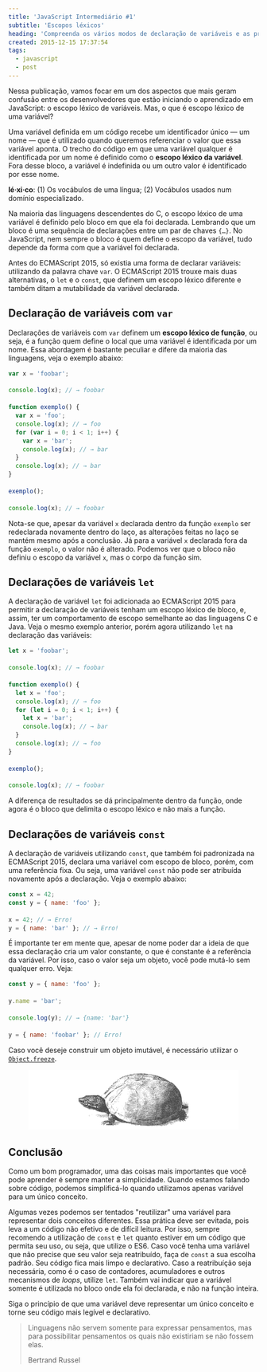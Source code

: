 ```yaml
---
title: 'JavaScript Intermediário #1'
subtitle: 'Escopos léxicos'
heading: 'Compreenda os vários modos de declaração de variáveis e as principais características do escopo léxico no JavaScript.'
created: 2015-12-15 17:37:54
tags:
  - javascript
  - post
---
```


Nessa publicação, vamos focar em um dos aspectos que mais geram confusão entre
os desenvolvedores que estão iniciando o aprendizado em JavaScript: o escopo
léxico de variáveis. Mas, o que é escopo léxico de uma variável?

Uma variável definida em um código recebe um identificador único — um nome — que
é utilizado quando queremos referenciar o valor que essa variável aponta. O
trecho do código em que uma variável qualquer é identificada por um nome é
definido como o **escopo léxico da variável**. Fora desse bloco, a variável é
indefinida ou um outro valor é identificado por esse nome.

<aside> <p> <b>lé·xi·co</b>: (1) Os vocábulos de uma língua; (2) Vocábulos
usados num domínio especializado. </p> </aside>

Na maioria das linguagens descendentes do C, o escopo léxico de uma variável é
definido pelo bloco em que ela foi declarada. Lembrando que um bloco é uma
sequência de declarações entre um par de chaves `{…}`. No JavaScript, nem sempre
o bloco é quem define o escopo da variável, tudo depende da forma com que a
variável foi declarada.

Antes do ECMAScript 2015, só existia uma forma de declarar variáveis: utilizando
da palavra chave `var`. O ECMAScript 2015 trouxe mais duas alternativas, o `let`
e o `const`, que definem um escopo léxico diferente e também ditam a
mutabilidade da variável declarada.

## Declaração de variáveis com `var`

Declarações de variáveis com `var` definem um **escopo léxico de função**, ou
seja, é a função quem define o local que uma variável é identificada por um
nome. Essa abordagem é bastante peculiar e difere da maioria das linguagens,
veja o exemplo abaixo:

```js
var x = 'foobar';

console.log(x); // → foobar

function exemplo() {
  var x = 'foo';
  console.log(x); // → foo
  for (var i = 0; i < 1; i++) {
    var x = 'bar';
    console.log(x); // → bar
  }
  console.log(x); // → bar
}

exemplo();

console.log(x); // → foobar
```

Nota-se que, apesar da variável `x` declarada dentro da função `exemplo` ser
redeclarada novamente dentro do laço, as alterações feitas no laço se mantém
mesmo após a conclusão. Já para a variável `x` declarada fora da função
`exemplo`, o valor não é alterado. Podemos ver que o bloco não definiu o escopo
da variável `x`, mas o corpo da função sim.

## Declarações de variáveis `let`

A declaração de variável `let` foi adicionada ao ECMAScript 2015 para permitir a
declaração de variáveis tenham um escopo léxico de bloco, e, assim, ter um
comportamento de escopo semelhante ao das linguagens C e Java. Veja o mesmo
exemplo anterior, porém agora utilizando `let` na declaração das variáveis:

```js
let x = 'foobar';

console.log(x); // → foobar

function exemplo() {
  let x = 'foo';
  console.log(x); // → foo
  for (let i = 0; i < 1; i++) {
    let x = 'bar';
    console.log(x); // → bar
  }
  console.log(x); // → foo
}

exemplo();

console.log(x); // → foobar
```

A diferença de resultados se dá principalmente dentro da função, onde agora é o
bloco que delimita o escopo léxico e não mais a função.

## Declarações de variáveis `const`

A declaração de variáveis utilizando `const`, que também foi padronizada na
ECMAScript 2015, declara uma variável com escopo de bloco, porém, com uma
referência fixa. Ou seja, uma variável `const` não pode ser atribuída novamente
após a declaração. Veja o exemplo abaixo:

```js
const x = 42;
const y = { name: 'foo' };

x = 42; // → Erro!
y = { name: 'bar' }; // → Erro!
```

É importante ter em mente que, apesar de nome poder dar a ideia de que essa
declaração cria um valor constante, o que é constante é a referência da
variável. Por isso, caso o valor seja um objeto, você pode mutá-lo sem qualquer
erro. Veja:

```js
const y = { name: 'foo' };

y.name = 'bar';

console.log(y); // → {name: 'bar'}

y = { name: 'foobar' }; // Erro!
```

Caso você deseje construir um objeto imutável, é necessário utilizar o
[`Object.freeze`](https://developer.mozilla.org/en-US/docs/Web/JavaScript/Reference/Global_Objects/Object/freeze).

<figure>
  <img
    src="/images/2015-12-15-javascript-intermediario-1/turtle.svg"
    alt="Uma tartaruga."
    decoding="async"
    loading="lazy"
  />
</figure>

## Conclusão

Como um bom programador, uma das coisas mais importantes que você pode aprender
é sempre manter a simplicidade. Quando estamos falando sobre código, podemos
simplificá-lo quando utilizamos apenas variável para um único conceito.

Algumas vezes podemos ser tentados "reutilizar" uma variável para representar
dois conceitos diferentes. Essa prática deve ser evitada, pois leva a um código
não efetivo e de difícil leitura. Por isso, sempre recomendo a utilização de
`const` e `let` quanto estiver em um código que permita seu uso, ou seja, que
utilize o ES6. Caso você tenha uma variável que não precise que seu valor seja
reatribuído, faça de `const` a sua escolha padrão. Seu código fica mais limpo e
declarativo. Caso a reatribuíção seja necessária, como é o caso de contadores,
acumuladores e outros mecanismos de _loops_, utilize `let`. Também vai indicar
que a variável somente é utilizada no bloco onde ela foi declarada, e não na
função inteira.

Siga o princípio de que uma variável deve representar um único conceito e torne
seu código mais legível e declarativo.

<blockquote> <p> Linguagens não servem somente para expressar pensamentos, mas
para possibilitar pensamentos os quais não existiriam se não fossem elas. </p>
<footer>Bertrand Russel</footer> </blockquote>
